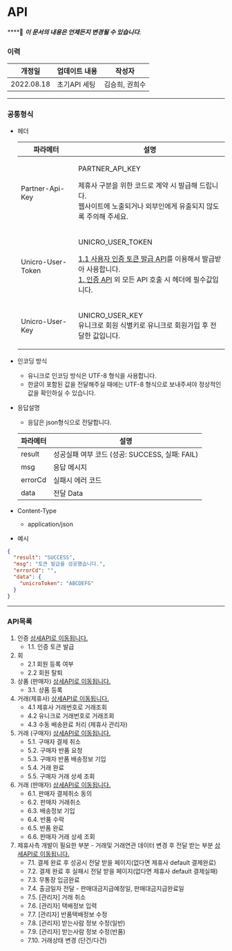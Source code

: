 # API

_****_:clap: _**이 문서의 내용은 언제든지 변경될 수 있습니다.**_

### **이력**

| 개정일        | 업데이트 내용  | 작성자      |
| ---------- | -------- | -------- |
| 2022.08.18 | 초기API 세팅 | 김승희, 권희수 |

***

### **공통형식**

*   헤더

    | 파라메터              | 설명                                                                                                                                                                          |
    | ----------------- | --------------------------------------------------------------------------------------------------------------------------------------------------------------------------- |
    | Partner-Api-Key   | <p>PARTNER_API_KEY </p><p>제휴사 구분을 위한 코드로 계약 시 발급해 드립니다.<br>웹사이트에 노출되거나 외부인에게 유출되지 않도록 주의해 주세요.</p>                                                                          |
    | Unicro-User-Token | <p>UNICRO_USER_TOKEN </p><p><a href="broken-reference">1.1 사용자 인증 토큰 발급 API</a>를 이용해서 발급받아 사용합니다.<br><a href="broken-reference">1. 인증 API</a> 외 모든 API 호출 시 헤더에 필수값입니다.</p> |
    | Unicro-User-Key   | <p>UNICRO_USER_KEY<br>유니크로 회원 식별키로 유니크로 회원가입 후 전달한 값입니다.</p>                                                                                                                |


* 인코딩 방식
  * 유니크로 인코딩 방식은 UTF-8 형식을 사용합니다.
  * 한글이 포함된 값을 전달해주실 때에는 UTF-8 형식으로 보내주셔야 정상적인 값을 확인하실 수 있습니다.
*   응답설명

    * 응답은 json형식으로 전달합니다.

    | 파라메터    | 설명                                 |
    | ------- | ---------------------------------- |
    | result  | 성공실패 여부 코드 (성공: SUCCESS, 실패: FAIL) |
    | msg     | 응답 메시지                             |
    | errorCd | 실패시 에러 코드                          |
    | data    | 전달 Data                            |
* Content-Type
  * application/json
* 예시

```json
{
  "result": "SUCCESS",
  "msg": "토큰 발급을 성공했습니다.",
  "errorCd": "",
  "data": {
    "unicroToken": "ABCDEFG"
  }
}
```

***

### **API목록**

1. 인증 [상세API로 이동됩니다.](broken-reference)
   * 1.1. 인증 토큰 발급
2. 회
   * 2.1 회원 등록 여부
   * 2.2 회원 탈퇴
3. 상품 (판매자) [상세API로 이동됩니다.](broken-reference)
   * 3.1. 상품 등록
4. 거래(제휴사) [상세API로 이동됩니다.](broken-reference)
   * 4.1 제휴사 거래번호로 거래조회
   * 4.2 유니크로 거래번호로 거래조회
   * 4.3 수동 배송완료 처리 (제휴사 관리자)
5. 거래 (구매자) [상세API로 이동됩니다.](broken-reference)
   * 5.1. 구매자 결제 취소
   * 5.2. 구매자 반품 요청
   * 5.3. 구매자 반품 배송정보 기입
   * 5.4. 거래 완료
   * 5.5. 구매자 거래 상세 조회
6. 거래 (판매자) [상세API로 이동됩니다.](broken-reference)
   * 6.1. 판매자 결제취소 동의
   * 6.2. 판매자 거래취소
   * 6.3. 배송정보 기입
   * 6.4. 반품 수락
   * 6.5. 반품 완료
   * 6.6. 판매자 거래 상세 조회
7. 제휴사측 개발이 필요한 부분 - 거래및 거래연관 데이터 변경 후 전달 받는 부분 [상세API로 이동됩니다.](ApiPartner.md)
   * 7.1. 결제 완료 후 성공시 전달 받을 페이지(없다면 제휴사 default 결제완료)
   * 7.2. 결제 완료 후 실패시 전달 받을 페이지(없다면 제휴사 default 결제실패)
   * 7.3. 무통장 입금완료
   * 7.4. 출금일자 전달 - 판매대금지급예정일, 판매대금지급완료일
   * 7.5. \[관리자] 거래 취소
   * 7.6. \[관리자] 택배정보 입력
   * 7.7. \[관리자] 반품택배정보 수정
   * 7.8. \[관리자] 받는사람 정보 수정(일반)
   * 7.9. \[관리자] 받는사람 정보 수정(반품)
   * 7.10. 거래상태 변경 (단건/다건)
